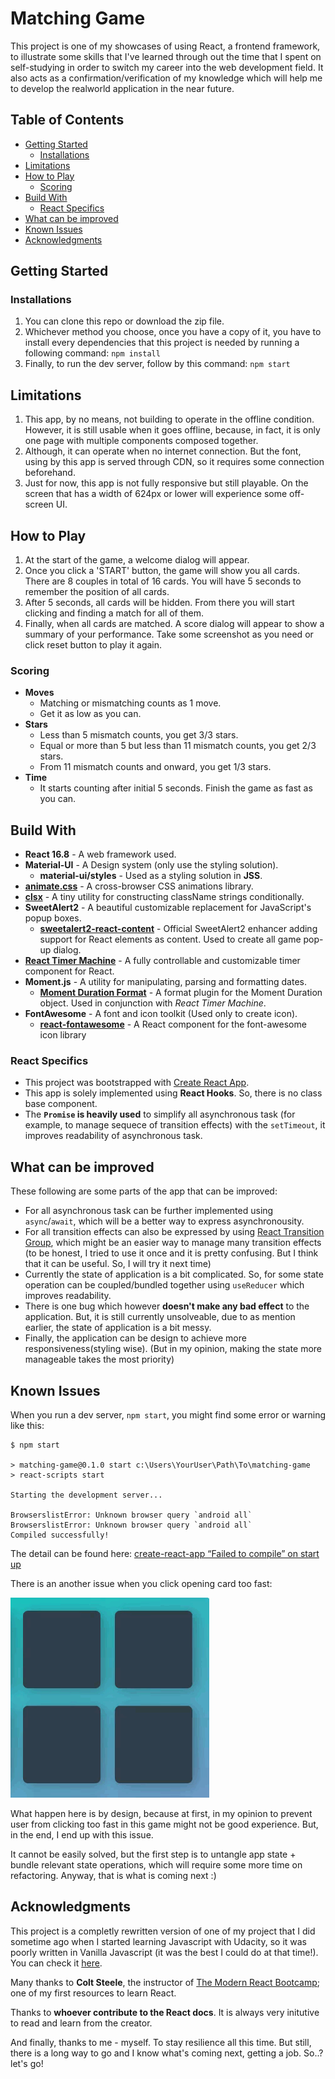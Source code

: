 # Matching Game
This project is one of my showcases of using React, a frontend framework, to illustrate some skills 
that I've learned through out the time that I spent on self-studying in order to switch my career into the web development field. It also acts as a confirmation/verification of my knowledge which will help me to develop the realworld application in the near future.

## Table of Contents
- [Getting Started](#getting-started)
  - [Installations](#installations)
- [Limitations](#limitations)
- [How to Play](#how-to-play)
  - [Scoring](#scoring)
- [Build With](#build-with)
  - [React Specifics](#react-specifics)
- [What can be improved](#what-can-be-improved)
- [Known Issues](#known-issues)
- [Acknowledgments](#acknowledgments)

## Getting Started

### Installations
1. You can clone this repo or download the zip file. 
2. Whichever method you choose, once you have a copy of it, you have to install every dependencies that this project is needed by running a following command:
`npm install`
3. Finally, to run the dev server, follow by this command: `npm start`

## Limitations
1. This app, by no means, not building to operate in the offline condition. However, it is still usable when it goes offline, because, in fact, it is only one page with multiple components composed together.
2. Although, it can operate when no internet connection. But the font, using by this app is served through CDN, so it requires some connection beforehand.
3. Just for now, this app is not fully responsive but still playable. On the screen that has a width of 624px or lower will experience some off-screen UI.

## How to Play
1. At the start of the game, a welcome dialog will appear. 
2. Once you click a 'START' button, the game will show you all cards. There are 8 couples in total of 16 cards. You will have 5 seconds to remember the position of all cards.
3. After 5 seconds, all cards will be hidden. From there you will start clicking and finding a match for all of them.
4. Finally, when all cards are matched. A score dialog will appear to show a summary of your performance. Take some screenshot as you need or click reset button to play it again.

### Scoring
- __Moves__
  - Matching or mismatching counts as 1 move.
  - Get it as low as you can.
- __Stars__
  - Less than 5 mismatch counts, you get 3/3 stars.
  - Equal or more than 5 but less than 11 mismatch counts, you get 2/3 stars.
  - From 11 mismatch counts and onward, you get 1/3 stars.
- __Time__
  - It starts counting after initial 5 seconds. Finish the game as fast as you can.

## Build With
- __React 16.8__ - A web framework used.
- __Material-UI__ - A Design system (only use the styling solution).
  - __material-ui/styles__ - Used as a styling solution in __JSS__.
- __[animate.css](https://www.npmjs.com/package/animate.css)__ - A cross-browser CSS animations library.
- __[clsx](https://www.npmjs.com/package/clsx)__ - A tiny utility for constructing className strings conditionally.
- __SweetAlert2__ - A beautiful customizable replacement for JavaScript's popup boxes.
  - __[sweetalert2-react-content](https://www.npmjs.com/package/sweetalert2-react-content)__ - Official SweetAlert2 enhancer adding support for React elements as content. Used to create all game pop-up dialog.
- __[React Timer Machine](https://www.npmjs.com/package/react-timer-machine)__ - A fully controllable and customizable timer component for React.
- __Moment.js__ - A utility for manipulating, parsing and formatting dates.
  - __[Moment Duration Format](https://www.npmjs.com/package/moment-duration-format)__ - A format plugin for the Moment Duration object. Used in conjunction with *React Timer Machine*.
- __FontAwesome__ - A font and icon toolkit (Used only to create icon).
  - __[react-fontawesome](https://www.npmjs.com/package/react-fontawesome)__ - A React component for the font-awesome icon library

### React Specifics
* This project was bootstrapped with [Create React App](https://github.com/facebook/create-react-app).
* This app is solely implemented using __React Hooks__. So, there is no class base component.
* The __`Promise` is heavily used__ to simplify all asynchronous task (for example, to manage sequece of transition effects) with the `setTimeout`, it improves readability of asynchronous task. 

## What can be improved
These following are some parts of the app that can be improved:
* For all asynchronous task can be further implemented using `async`/`await`, which will be a better way to express asynchronousity.
* For all transition effects can also be expressed by using [React Transition Group](http://reactcommunity.org/react-transition-group/), which might be an easier way to manage many transition effects (to be honest, I tried to use it once and it is pretty confusing. But I think that it can be useful. So, I will try it next time)
* Currently the state of application is a bit complicated. So, for some state operation can be coupled/bundled together using `useReducer` which improves readability.
* There is one bug which however __doesn't make any bad effect__ to the application. But, it is still currently unsolveable, due to as mention earlier, the state of application is a bit messy.
* Finally, the application can be design to achieve more responsiveness(styling wise). (But in my opinion, making the state more manageable takes the most priority)

## Known Issues
When you run a dev server, `npm start`, you might find some error or warning like this:
```
$ npm start

> matching-game@0.1.0 start c:\Users\YourUser\Path\To\matching-game
> react-scripts start

Starting the development server...

BrowserslistError: Unknown browser query `android all`
BrowserslistError: Unknown browser query `android all`
Compiled successfully!
```
The detail can be found here: [create-react-app “Failed to compile” on start up](https://stackoverflow.com/questions/56644607)

There is an another issue when you click opening card too fast:

![issue](issues/2019-06-20_14-51-39.gif)

What happen here is by design, because at first, in my opinion to prevent user from clicking too fast in this game might not be good experience. But, in the end, I end up with this issue. 

It cannot be easily solved, but the first step is to untangle app state + bundle relevant state operations, which will require some more time on refactoring. Anyway, that is what is coming next :)

## Acknowledgments
This project is a completly rewritten version of one of my project that I did sometime ago when I started learning Javascript with Udacity, so it was poorly written in Vanilla Javascript (it was the best I could do at that time!). You can check it [here](https://github.com/kivvvvv/fend-project-memory-game).

Many thanks to __Colt Steele__, the instructor of [The Modern React Bootcamp](https://www.udemy.com/modern-react-bootcamp/); one of my first resources to learn React.

Thanks to __whoever contribute to the React docs__. It is always very initutive to read and learn from the creator.

And finally, thanks to me - myself. To stay resilience all this time. But still, there is a long way to go and I know what's coming next, getting a job. So..? let's go!